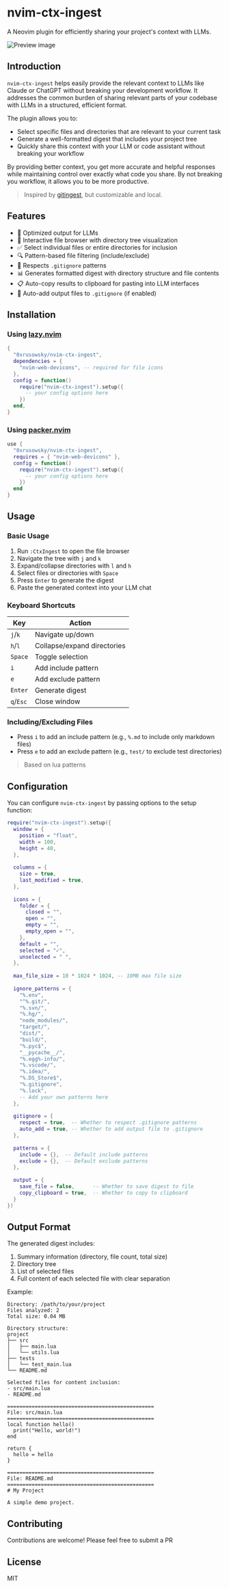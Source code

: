 # nvim-ctx-ingest

A Neovim plugin for efficiently sharing your project's context with LLMs.

![Preview image](preview.png)

## Introduction

`nvim-ctx-ingest` helps easily provide the relevant context to LLMs like Claude or ChatGPT without breaking your development workflow. It addresses the common burden of sharing relevant parts of your codebase with LLMs in a structured, efficient format.

The plugin allows you to:

- Select specific files and directories that are relevant to your current task
- Generate a well-formatted digest that includes your project tree
- Quickly share this context with your LLM or code assistant without breaking your workflow

By providing better context, you get more accurate and helpful responses while maintaining control over exactly what code you share.
By not breaking you workflow, it allows you to be more productive.

> Inspired by [gitingest](https://github.com/cyclotruc/gitingest), but customizable and local.  

## Features

 - 🧠  Optimized output for LLMs
 - 📁  Interactive file browser with directory tree visualization
 - ✅  Select individual files or entire directories for inclusion
 - 🔍  Pattern-based file filtering (include/exclude)
 - 🚫  Respects `.gitignore` patterns
 - 📊  Generates formatted digest with directory structure and file contents
 - 📋  Auto-copy results to clipboard for pasting into LLM interfaces
 - 🔄  Auto-add output files to `.gitignore` (if enabled)

## Installation

### Using [lazy.nvim](https://github.com/folke/lazy.nvim)

```lua
{
  "0xrusowsky/nvim-ctx-ingest",
  dependencies = {
    "nvim-web-devicons", -- required for file icons
  },
  config = function()
    require("nvim-ctx-ingest").setup({
      -- your config options here
    })
  end,
}
```

### Using [packer.nvim](https://github.com/wbthomason/packer.nvim)

```lua
use {
  "0xrusowsky/nvim-ctx-ingest",
  requires = { "nvim-web-devicons" },
  config = function()
    require("nvim-ctx-ingest").setup({
      -- your config options here
    })
  end
}
```


## Usage

### Basic Usage

1. Run `:CtxIngest` to open the file browser
2. Navigate the tree with `j` and `k`
3. Expand/collapse directories with `l` and `h`
4. Select files or directories with `Space`
5. Press `Enter` to generate the digest
6. Paste the generated context into your LLM chat

### Keyboard Shortcuts

| Key       | Action                          |
|-----------|----------------------------------|
| `j`/`k`   | Navigate up/down                |
| `h`/`l`   | Collapse/expand directories     |
| `Space`   | Toggle selection                |
| `i`       | Add include pattern             |
| `e`       | Add exclude pattern             |
| `Enter`   | Generate digest                 |
| `q`/`Esc` | Close window                    |

### Including/Excluding Files

- Press `i` to add an include pattern (e.g., `%.md` to include only markdown files)
- Press `e` to add an exclude pattern (e.g., `test/` to exclude test directories)

 > Based on lua patterns

## Configuration

You can configure `nvim-ctx-ingest` by passing options to the setup function:

```lua
require("nvim-ctx-ingest").setup({
  window = {
    position = "float",
    width = 100,
    height = 40,
  },
  
  columns = {
    size = true,
    last_modified = true,
  },
  
  icons = {
    folder = {
      closed = "",
      open = "",
      empty = "",
      empty_open = "",
    },
    default = "",
    selected = "✓",
    unselected = " ",
  },
  
  max_file_size = 10 * 1024 * 1024, -- 10MB max file size
  
  ignore_patterns = {
    "%.env",
    "^%.git/",
    "%.svn/",
    "%.hg/",
    "node_modules/",
    "target/",
    "dist/",
    "build/",
    "%.pyc$",
    "__pycache__/",
    "%.egg%-info/",
    "%.vscode/",
    "%.idea/",
    "%.DS_Store$",
    "%.gitignore",
    "%.lock",
    -- Add your own patterns here
  },
  
  gitignore = {
    respect = true,  -- Whether to respect .gitignore patterns
    auto_add = true, -- Whether to add output file to .gitignore
  },
  
  patterns = {
    include = {},  -- Default include patterns
    exclude = {},  -- Default exclude patterns
  },
  
  output = {
    save_file = false,      -- Whether to save digest to file
    copy_clipboard = true,  -- Whether to copy to clipboard
  }
})
```

## Output Format

The generated digest includes:

1. Summary information (directory, file count, total size)
2. Directory tree
3. List of selected files
4. Full content of each selected file with clear separation

Example:

```
Directory: /path/to/your/project
Files analyzed: 2
Total size: 0.04 MB

Directory structure:
project
├── src
│   ├── main.lua
│   └── utils.lua
├── tests
│   └── test_main.lua
└── README.md

Selected files for content inclusion:
- src/main.lua
- README.md

================================================
File: src/main.lua
================================================
local function hello()
  print("Hello, world!")
end

return {
  hello = hello
}

================================================
File: README.md
================================================
# My Project

A simple demo project.
```

## Contributing

Contributions are welcome! Please feel free to submit a PR

## License

MIT

